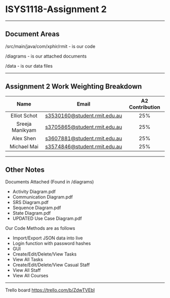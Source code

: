 # ISYS1118-Assignment 2

***
## Document Areas
/src/main/java/com/xphir/rmit - is our code

/diagrams - is our attached documents

/data - is our data files

***

## Assignment 2 Work Weighting Breakdown

| Name       		| Email         				| A2 Contribution	|
|:-----------------:|:-----------------------------:|:-----------------:|
| Elliot Schot      | s3530160@student.rmit.edu.au	| 25%				|
| Sreeja Manikyam	| s3705865@student.rmit.edu.au	| 25%				|
| Alex Shen			| s3607881@student.rmit.edu.au	| 25%				|
| Michael Mai		| s3574846@student.rmit.edu.au	| 25%				|

***
## Other Notes

Documents Attached (Found in /diagrams)
+ Activity Diagram.pdf
+ Communication Diagram.pdf
+ SRS Diagram.pdf
+ Sequence Diagram.pdf
+ State Diagram.pdf	
+ UPDATED Use Case Diagram.pdf

Our Code Methods are as follows
+ Import/Export JSON data into live
+ Login function with password hashes
+ GUI
+ Create/Edit/Delete/View Tasks
+ View All Tasks
+ Create/Edit/Delete/View Casual Staff
+ View All Staff
+ View All Courses


***

Trello board https://trello.com/b/ZdwTVEbI